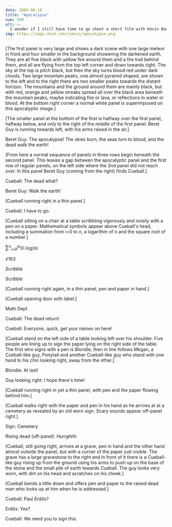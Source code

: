 ```yaml
---
date: 2009-06-19
title: "Apocalypse"
num: 599
alt: >-
  I wonder if I still have time to go shoot a short film with Kevin Bacon.
img: https://imgs.xkcd.com/comics/apocalypse.png
---
```

[The first panel is very large and shows a dark scene with one large meteor in front and four smaller in the background showering the darkened earth. They are all five black with yellow fire around them and a fire trail behind them, and all are flying from the top left corner and down towards right. The sky at the top is pitch black, but then the sky turns blood red under dark clouds. Two large mountain peaks, one almost pyramid shaped, are shown to the left and to the right there are two smaller peaks towards the distant horizon. The mountains and the ground around them are mainly black, but with red, orange and yellow streaks spread all over the black area beneath the mountain peaks, maybe indicating fire or lava, or reflections in water or blood. At the bottom right corner a normal white panel is superimposed on this apocalyptic image.]

[The smaller panel at the bottom of the first is halfway over the first panel, haflway below, and only to the right of the middle of the first panel. Beret Guy is running towards left, with his arms raised in the air.]

Beret Guy: The apocalypse! The skies burn, the seas turn to blood, and the dead walk the earth!

[From here a normal sequence of panels in three rows begin beneath the second panel. This leaves a gap between the apocalyptic panel and the first row of regular panels, on the left side where the 2nd panel did not reach over. In this panel Beret Guy (coming from the right) finds Cueball.]

Cueball: The dead what?

Beret Guy: Walk the earth!

[Cueball running right in a thin panel.]

Cueball: I have to go.

[Cueball sitting on a chair at a table scribbling vigorously and noisily with a pen on a paper. Mathematical symbols appear above Cueball's head, including a summation from i=0 to n, a logarithm of n and the square root of a number.]

<big>∑</big><sup>n</sup><sub>i=0</sub>i<sup>k</sup>1/i log(n)

√163

*Scribble*

*Scribble*

[Cueball running right again, in a thin panel, pen and paper in hand.]

[Cueball opening door with label:]

Math Dept

Cueball: The dead return!

Cueball: Everyone, quick, get your names on here!

[Cueball stand on the left side of a table looking left over his shoulder. Five people are lining up to sign the paper lying on the right side of the table. The first who signs with a pen is Blondie, then in line follows Megan, a Cueball-like guy, Ponytail and another Cueball-like guy who stand with one hand to his chin looking right, away from the other.]

Blondie: At last!

Guy looking right: I hope there's time!

[Cueball running right in yet a thin panel, with pen and the paper flowing behind him.]

[Cueball walks right with the paper and pen in his hand as he arrives at at a cemetery as revealed by an old worn sign. Scary sounds appear off-panel right.]

Sign: Cemetery

Rising dead (off-panel): *Hurrghhh*

[Cueball, still going right, arrives at a grave, pen in hand and the other hand almost outside the panel, but with a corner of the paper just visible. The grave has a large gravestone to the right and in front of it there is a Cueball-like guy rising up from the ground using his arms to push up on the base of the stone and the small pile of earth towards Cueball. The guy looks very worn, with dirt on his head and scratches on his cheek.]

[Cueball bends a little down and offers pen and paper to the raised dead man who looks up at him when he is addressed.]

Cueball: Paul Erdős?

Erdős: Yes?

Cueball: We need you to sign this.